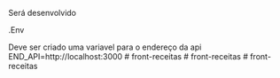 Será desenvolvido

.Env

Deve ser criado uma variavel para o endereço da api
END_API=http://localhost:3000
#   f r o n t - r e c e i t a s  
 #   f r o n t - r e c e i t a s  
 #   f r o n t - r e c e i t a s  
 